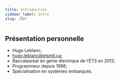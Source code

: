 ```yaml
---
title: Introduction
sidebar_label: Intro
slug: /B07
---
```

## Présentation personnelle

* Hugo Leblanc;
* hugo.leblanc@etsmtl.ca;
* Baccalauréat en génie électrique de l'ÉTS en 2012;
* Programmeur depuis 1996;
* Spécialisation en systèmes embarqués.
